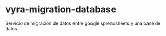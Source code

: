 # vyra-migration-database

Servicio de migracion de datos entre google spreadsheets y una base de datos